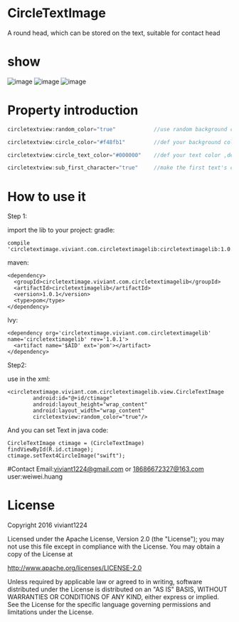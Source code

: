 # CircleTextImage

A round head, which can be stored on the text, suitable for contact head

# show

![image](https://github.com/viviant1224/CircleTextImage/blob/master/PIC1.png)
![image](https://github.com/viviant1224/CircleTextImage/blob/master/PIC2.png)
![image](https://github.com/viviant1224/CircleTextImage/blob/master/PIC3.png)

# Property introduction
```Java
circletextview:random_color="true"            //use random background color, default is not use,false is not use

circletextview:circle_color="#f48fb1"         //def your background color,default color is red

circletextview:circle_text_color="#000000"    //def your text color ,default color is white

circletextview:sub_first_character="true"     //make the first text's character to show in the image, default is show all text.

```



# How to use it
Step 1:

import the lib to your project:
gradle:
```
compile 'circletextimage.viviant.com.circletextimagelib:circletextimagelib:1.0.1'
```
maven:
```
<dependency>
  <groupId>circletextimage.viviant.com.circletextimagelib</groupId>
  <artifactId>circletextimagelib</artifactId>
  <version>1.0.1</version>
  <type>pom</type>
</dependency>
```
lvy:
```
<dependency org='circletextimage.viviant.com.circletextimagelib' name='circletextimagelib' rev='1.0.1'>
  <artifact name='$AID' ext='pom'></artifact>
</dependency>
```

Step2:

use in the xml:
```
<circletextimage.viviant.com.circletextimagelib.view.CircleTextImage
        android:id="@+id/ctimage"
        android:layout_height="wrap_content"
        android:layout_width="wrap_content"
        circletextview:random_color="true"/>
```

And you can set Text in java code:

```
CircleTextImage ctimage = (CircleTextImage) findViewById(R.id.ctimage);
ctimage.setText4CircleImage("swift");
```

#Contact
Email:viviant1224@gmail.com   or 18686672327@163.com
user:weiwei.huang


# License

Copyright 2016 viviant1224

Licensed under the Apache License, Version 2.0 (the "License");
you may not use this file except in compliance with the License.
You may obtain a copy of the License at

   http://www.apache.org/licenses/LICENSE-2.0

Unless required by applicable law or agreed to in writing, software
distributed under the License is distributed on an "AS IS" BASIS,
WITHOUT WARRANTIES OR CONDITIONS OF ANY KIND, either express or implied.
See the License for the specific language governing permissions and
limitations under the License.
